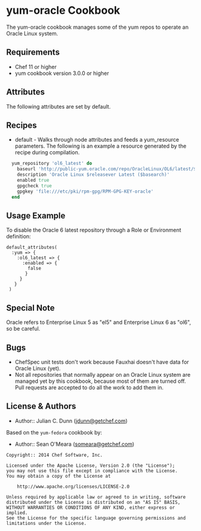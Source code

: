 yum-oracle Cookbook
============

The yum-oracle cookbook manages some of the yum repos to operate an Oracle
Linux system. 

Requirements
------------

* Chef 11 or higher
* yum cookbook version 3.0.0 or higher

Attributes
----------

The following attributes are set by default.

Recipes
-------
* default - Walks through node attributes and feeds a yum_resource
  parameters. The following is an example a resource generated by the
  recipe during compilation.
  
```ruby
  yum_repository 'ol6_latest' do
    baseurl 'http://public-yum.oracle.com/repo/OracleLinux/OL6/latest/$basearch/'
    description 'Oracle Linux $releasever Latest ($basearch)'
    enabled true
    gpgcheck true
    gpgkey 'file:///etc/pki/rpm-gpg/RPM-GPG-KEY-oracle'
  end
```

Usage Example
-------------
To disable the Oracle 6 latest repository through a Role or Environment definition:

```
default_attributes(
  :yum => {
    :ol6_latest => {
      :enabled => {
        false
       }
     }
   }
 )
```

Special Note
------------

Oracle refers to Enterprise Linux 5 as "el5" and Enterprise Linux 6 as "ol6", so be careful.

Bugs
----

* ChefSpec unit tests don't work because Fauxhai doesn't have data for Oracle Linux (yet).
* Not all repositories that normally appear on an Oracle Linux system are managed yet by
  this cookbook, because most of them are turned off. Pull requests are accepted to do all
  the work to add them in.

License & Authors
-----------------

- Author:: Julian C. Dunn (<jdunn@getchef.com>)

Based on the ```yum-fedora``` cookbook by:

- Author:: Sean O'Meara (<someara@getchef.com>)

```text
Copyright:: 2014 Chef Software, Inc.

Licensed under the Apache License, Version 2.0 (the "License");
you may not use this file except in compliance with the License.
You may obtain a copy of the License at

    http://www.apache.org/licenses/LICENSE-2.0

Unless required by applicable law or agreed to in writing, software
distributed under the License is distributed on an "AS IS" BASIS,
WITHOUT WARRANTIES OR CONDITIONS OF ANY KIND, either express or implied.
See the License for the specific language governing permissions and
limitations under the License.
```
